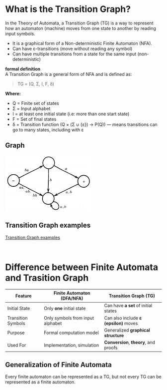 # What is the Transition Graph?  
In the Theory of Automata, a Transition Graph (TG) is a way to represent how an automaton (machine) moves from one state to another by reading input symbols.

- It is a graphical form of a Non-deterministic Finite Automaton (NFA).  
- Can have ε-transitions (move without reading any symbol)
- Can have multiple transitions from a state for the same input (non-deterministic)   

**formal definition**  
A Transition Graph is a general form of NFA and is defined as:  

> TG = (Q, Σ, I, F, δ)

**Where:**

- Q = Finite set of states
- Σ = Input alphabet
- I = at least one initial state (i.e: more than one start state)
- F = Set of final states
- δ = Transition function (Q × (Σ ∪ {ε}) → P(Q)) — means transitions can go to many states, including with ε   

## Graph  
![alt text](assets/transition_graph.png)

## Transition Graph examples        
[Transition Graph examples](assets/Transition_graph.pdf)

<br>  

# Difference between Finite Automata and Trasition Graph  
| Feature            | Finite Automaton (DFA/NFA)       | Transition Graph (TG)                  |
| ------------------ | -------------------------------- | -------------------------------------- |
| Initial State      | Only **one** initial state       | Can have **a set** of initial states   |
| Transition Symbols | Only symbols from input alphabet | Can also include **ε (epsilon)** moves |
| Purpose            | Formal computation model         | Generalized **graphical structure**    |
| Used For           | Implementation, simulation       | **Conversion**, **theory**, and proofs |  

## Generalization of Finite Automata
Every finite automaton can be represented as a TG, but not every TG can be represented as a finite automaton. 
